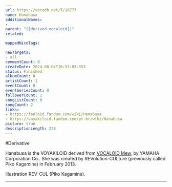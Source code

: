 ```yaml
---
url: https://vocadb.net/T/10777
name: Hanabusa
additionalNames: 
- 
parent: "[[derived-vocaloid]]"
related:

mappedNicoTags:

newTargets:
- all
commentCount: 0
createDate: 2024-08-04T16:53:03.353
status: Finished
albumCount: 0
artistCount: 1
eventCount: 0
eventSeriesCount: 0
followerCount: 2
songListCount: 0
songCount: 2
links: 
- https://fanloid.fandom.com/wiki/Hanabusa
- https://voyakiloid.fandom.com/pt-br/wiki/Hanabusa
picture: true
descriptionLength: 238
---
```


#Derivative

Hanabusa is the VOYAKILOID derived from [VOCALOID Mew](https://vocadb.net/Ar/155), by YAMAHA Corporation Co.. She was created by REVolution-CULture (previously called Piko Kagamine) in February 2013.

Illustration REV-CUL (Piko Kagamine).

---

